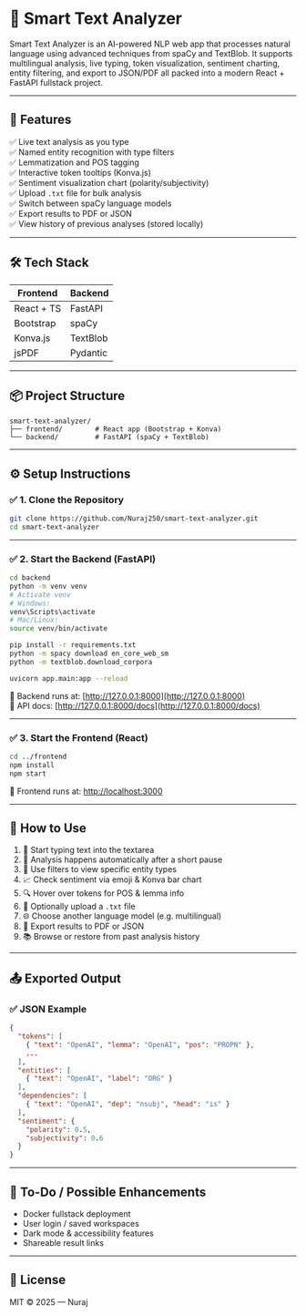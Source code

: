 # 🧠 Smart Text Analyzer

Smart Text Analyzer is an AI-powered NLP web app that processes natural language using advanced techniques from spaCy and TextBlob. It supports multilingual analysis, live typing, token visualization, sentiment charting, entity filtering, and export to JSON/PDF all packed into a modern React + FastAPI fullstack project.

---

## 🚀 Features

✅ Live text analysis as you type  
✅ Named entity recognition with type filters  
✅ Lemmatization and POS tagging  
✅ Interactive token tooltips (Konva.js)  
✅ Sentiment visualization chart (polarity/subjectivity)  
✅ Upload `.txt` file for bulk analysis  
✅ Switch between spaCy language models  
✅ Export results to PDF or JSON  
✅ View history of previous analyses (stored locally)

---

## 🛠️ Tech Stack

| Frontend     | Backend     |
|--------------|-------------|
| React + TS   | FastAPI     |
| Bootstrap    | spaCy       |
| Konva.js     | TextBlob    |
| jsPDF        | Pydantic    |

---

## 📦 Project Structure

```
smart-text-analyzer/
├── frontend/        # React app (Bootstrap + Konva)
└── backend/         # FastAPI (spaCy + TextBlob)
```

---

## ⚙️ Setup Instructions

### ✅ 1. Clone the Repository

```bash
git clone https://github.com/Nuraj250/smart-text-analyzer.git
cd smart-text-analyzer
```

---

### ✅ 2. Start the Backend (FastAPI)

```bash
cd backend
python -m venv venv
# Activate venv
# Windows:
venv\Scripts\activate
# Mac/Linux:
source venv/bin/activate

pip install -r requirements.txt
python -m spacy download en_core_web_sm
python -m textblob.download_corpora

uvicorn app.main:app --reload
```

🔗 Backend runs at: [http://127.0.0.1:8000](http://127.0.0.1:8000)  
🧪 API docs: [http://127.0.0.1:8000/docs](http://127.0.0.1:8000/docs)

---

### ✅ 3. Start the Frontend (React)

```bash
cd ../frontend
npm install
npm start
```

🔗 Frontend runs at: [http://localhost:3000](http://localhost:3000)

---

## 🧪 How to Use

1. 📝 Start typing text into the textarea  
2. 🧠 Analysis happens automatically after a short pause  
3. 🎯 Use filters to view specific entity types  
4. 📈 Check sentiment via emoji & Konva bar chart  
5. 🔍 Hover over tokens for POS & lemma info  
6. 📂 Optionally upload a `.txt` file  
7. 🌐 Choose another language model (e.g. multilingual)  
8. 💾 Export results to PDF or JSON  
9. 📚 Browse or restore from past analysis history

---

## 📤 Exported Output

### ✅ JSON Example
```json
{
  "tokens": [
    { "text": "OpenAI", "lemma": "OpenAI", "pos": "PROPN" },
    ...
  ],
  "entities": [
    { "text": "OpenAI", "label": "ORG" }
  ],
  "dependencies": [
    { "text": "OpenAI", "dep": "nsubj", "head": "is" }
  ],
  "sentiment": {
    "polarity": 0.5,
    "subjectivity": 0.6
  }
}
```

---

## 📌 To-Do / Possible Enhancements

- Docker fullstack deployment
- User login / saved workspaces
- Dark mode & accessibility features
- Shareable result links

---

## 📄 License

MIT © 2025 — Nuraj